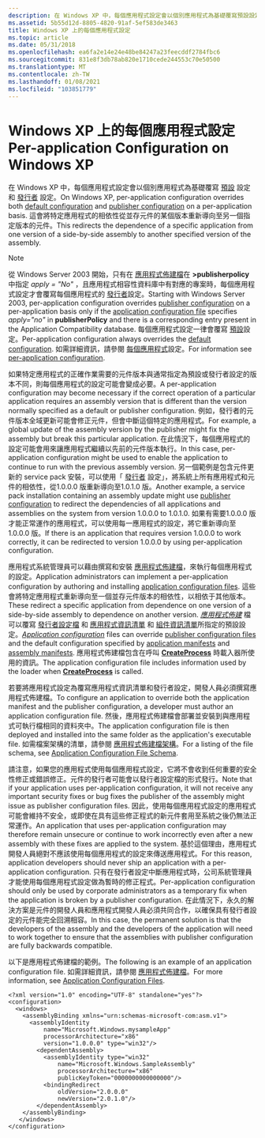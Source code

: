 ```yaml
---
description: 在 Windows XP 中，每個應用程式設定會以個別應用程式為基礎覆寫預設設定和發行者設定。
ms.assetid: 5b55d12d-8805-4820-91af-5ef583de3463
title: Windows XP 上的每個應用程式設定
ms.topic: article
ms.date: 05/31/2018
ms.openlocfilehash: ea6fa2e14e24e48be84247a23feecddf2784fbc6
ms.sourcegitcommit: 831e8f3db78ab820e1710cede244553c70e50500
ms.translationtype: MT
ms.contentlocale: zh-TW
ms.lasthandoff: 01/08/2021
ms.locfileid: "103851779"
---
```

# <a name="per-application-configuration-on-windows-xp"></a><span data-ttu-id="750dd-103">Windows XP 上的每個應用程式設定</span><span class="sxs-lookup"><span data-stu-id="750dd-103">Per-application Configuration on Windows XP</span></span>

<span data-ttu-id="750dd-104">在 Windows XP 中，每個應用程式設定會以個別應用程式為基礎覆寫 [預設](default-configuration.md) 設定和 [發行者](publisher-configuration.md) 設定。</span><span class="sxs-lookup"><span data-stu-id="750dd-104">On Windows XP, per-application configuration overrides both [default configuration](default-configuration.md) and [publisher configuration](publisher-configuration.md) on a per-application basis.</span></span> <span data-ttu-id="750dd-105">這會將特定應用程式的相依性從並存元件的某個版本重新導向至另一個指定版本的元件。</span><span class="sxs-lookup"><span data-stu-id="750dd-105">This redirects the dependence of a specific application from one version of a side-by-side assembly to another specified version of the assembly.</span></span>

> [!Note]  
> <span data-ttu-id="750dd-106">從 Windows Server 2003 開始，只有在 [應用程式佈建檔](application-configuration-files.md)在 **>publisherpolicy** 中指定 *apply = "No"* ，且應用程式相容性資料庫中有對應的專案時，每個應用程式設定才會覆寫每個應用程式的 [發行者](publisher-configuration.md)設定。</span><span class="sxs-lookup"><span data-stu-id="750dd-106">Starting with Windows Server 2003, per-application configuration overrides [publisher configuration](publisher-configuration.md) on a per-application basis only if the [application configuration file](application-configuration-files.md) specifies *apply="no"* in **publisherPolicy** and there is a corresponding entry present in the Application Compatibility database.</span></span> <span data-ttu-id="750dd-107">每個應用程式設定一律會覆寫 [預設](default-configuration.md)設定。</span><span class="sxs-lookup"><span data-stu-id="750dd-107">Per-application configuration always overrides the [default configuration](default-configuration.md).</span></span> <span data-ttu-id="750dd-108">如需詳細資訊，請參閱 [每個應用程式](per-application-configuration.md)設定。</span><span class="sxs-lookup"><span data-stu-id="750dd-108">For information see [per-application configuration](per-application-configuration.md).</span></span>

 

<span data-ttu-id="750dd-109">如果特定應用程式的正確作業需要的元件版本與通常指定為預設或發行者設定的版本不同，則每個應用程式的設定可能會變成必要。</span><span class="sxs-lookup"><span data-stu-id="750dd-109">A per-application configuration may become necessary if the correct operation of a particular application requires an assembly version that is different than the version normally specified as a default or publisher configuration.</span></span> <span data-ttu-id="750dd-110">例如，發行者的元件版本全域更新可能會修正元件，但會中斷這個特定的應用程式。</span><span class="sxs-lookup"><span data-stu-id="750dd-110">For example, a global update of the assembly version by the publisher might fix the assembly but break this particular application.</span></span> <span data-ttu-id="750dd-111">在此情況下，每個應用程式的設定可能會用來讓應用程式繼續以先前的元件版本執行。</span><span class="sxs-lookup"><span data-stu-id="750dd-111">In this case, per-application configuration might be used to enable the application to continue to run with the previous assembly version.</span></span> <span data-ttu-id="750dd-112">另一個範例是包含元件更新的 service pack 安裝，可以使用「 [發行者](publisher-configuration.md) 設定」，將系統上所有應用程式和元件的相依性，從1.0.0.0 版重新導向至1.0.1.0 版。</span><span class="sxs-lookup"><span data-stu-id="750dd-112">Another example, a service pack installation containing an assembly update might use [publisher configuration](publisher-configuration.md) to redirect the dependencies of all applications and assemblies on the system from version 1.0.0.0 to 1.0.1.0.</span></span> <span data-ttu-id="750dd-113">如果有需要1.0.0.0 版才能正常運作的應用程式，可以使用每一應用程式的設定，將它重新導向至1.0.0.0 版。</span><span class="sxs-lookup"><span data-stu-id="750dd-113">If there is an application that requires version 1.0.0.0 to work correctly, it can be redirected to version 1.0.0.0 by using per-application configuration.</span></span>

<span data-ttu-id="750dd-114">應用程式系統管理員可以藉由撰寫和安裝 [應用程式佈建檔](application-configuration-files.md)，來執行每個應用程式的設定。</span><span class="sxs-lookup"><span data-stu-id="750dd-114">Application administrators can implement a per-application configuration by authoring and installing [application configuration files](application-configuration-files.md).</span></span> <span data-ttu-id="750dd-115">這些會將特定應用程式重新導向至一個並存元件版本的相依性，以相依于其他版本。</span><span class="sxs-lookup"><span data-stu-id="750dd-115">These redirect a specific application from dependence on one version of a side-by-side assembly to dependence on another version.</span></span> <span data-ttu-id="750dd-116">[*應用程式佈建*](/windows/desktop/Msi/a-gly) 檔可以覆寫 [發行者設定檔](publisher-configuration-files.md) 和 [應用程式資訊清單](application-manifests.md) 和 [組件資訊清單](assembly-manifests.md)所指定的預設設定。</span><span class="sxs-lookup"><span data-stu-id="750dd-116">[*Application configuration*](/windows/desktop/Msi/a-gly) files can override [publisher configuration files](publisher-configuration-files.md) and the default configuration specified by [application manifests](application-manifests.md) and [assembly manifests](assembly-manifests.md).</span></span> <span data-ttu-id="750dd-117">應用程式佈建檔包含在呼叫 [**CreateProcess**](/windows/desktop/api/processthreadsapi/nf-processthreadsapi-createprocessa) 時載入器所使用的資訊。</span><span class="sxs-lookup"><span data-stu-id="750dd-117">The application configuration file includes information used by the loader when [**CreateProcess**](/windows/desktop/api/processthreadsapi/nf-processthreadsapi-createprocessa) is called.</span></span>

<span data-ttu-id="750dd-118">若要將應用程式設定為覆寫應用程式資訊清單和發行者設定，開發人員必須撰寫應用程式佈建檔。</span><span class="sxs-lookup"><span data-stu-id="750dd-118">To configure an application to override both the application manifest and the publisher configuration, a developer must author an application configuration file.</span></span> <span data-ttu-id="750dd-119">然後，應用程式佈建檔會部署並安裝到與應用程式可執行檔相同的資料夾中。</span><span class="sxs-lookup"><span data-stu-id="750dd-119">The application configuration file is then deployed and installed into the same folder as the application's executable file.</span></span> <span data-ttu-id="750dd-120">如需檔案架構的清單，請參閱 [應用程式佈建檔架構](application-configuration-file-schema.md)。</span><span class="sxs-lookup"><span data-stu-id="750dd-120">For a listing of the file schema, see [Application Configuration File Schema](application-configuration-file-schema.md).</span></span>

<span data-ttu-id="750dd-121">請注意，如果您的應用程式使用每個應用程式設定，它將不會收到任何重要的安全性修正或錯誤修正。元件的發行者可能會以發行者設定檔的形式發行。</span><span class="sxs-lookup"><span data-stu-id="750dd-121">Note that if your application uses per-application configuration, it will not receive any important security fixes or bug fixes the publisher of the assembly might issue as publisher configuration files.</span></span> <span data-ttu-id="750dd-122">因此，使用每個應用程式設定的應用程式可能會維持不安全，或即使在具有這些修正程式的新元件套用至系統之後仍無法正常運作。</span><span class="sxs-lookup"><span data-stu-id="750dd-122">An application that uses per-application configuration may therefore remain unsecure or continue to work incorrectly even after a new assembly with these fixes are applied to the system.</span></span> <span data-ttu-id="750dd-123">基於這個理由，應用程式開發人員絕對不應該使用每個應用程式的設定來傳送應用程式。</span><span class="sxs-lookup"><span data-stu-id="750dd-123">For this reason, application developers should never ship an application with a per-application configuration.</span></span> <span data-ttu-id="750dd-124">只有在發行者設定中斷應用程式時，公司系統管理員才能使用每個應用程式設定做為暫時的修正程式。</span><span class="sxs-lookup"><span data-stu-id="750dd-124">Per-application configuration should only be used by corporate administrators as a temporary fix when the application is broken by a publisher configuration.</span></span> <span data-ttu-id="750dd-125">在此情況下，永久的解決方案是元件的開發人員和應用程式開發人員必須共同合作，以確保具有發行者設定的元件能完全回溯相容。</span><span class="sxs-lookup"><span data-stu-id="750dd-125">In this case, the permanent solution is that the developers of the assembly and the developers of the application will need to work together to ensure that the assemblies with publisher configuration are fully backwards compatible.</span></span>

<span data-ttu-id="750dd-126">以下是應用程式佈建檔的範例。</span><span class="sxs-lookup"><span data-stu-id="750dd-126">The following is an example of an application configuration file.</span></span> <span data-ttu-id="750dd-127">如需詳細資訊，請參閱 [應用程式佈建檔](application-configuration-files.md)。</span><span class="sxs-lookup"><span data-stu-id="750dd-127">For more information, see [Application Configuration Files](application-configuration-files.md).</span></span>

``` syntax
<?xml version="1.0" encoding="UTF-8" standalone="yes"?>
<configuration>
  <windows>
    <assemblyBinding xmlns="urn:schemas-microsoft-com:asm.v1">
      <assemblyIdentity 
          name="Microsoft.Windows.mysampleApp" 
          processorArchitecture="x86" 
          version="1.0.0.0" type="win32"/>
        <dependentAssembly>
          <assemblyIdentity type="win32" 
              name="Microsoft.Windows.SampleAssembly" 
              processorArchitecture="x86" 
              publicKeyToken="0000000000000000"/>
          <bindingRedirect 
              oldVersion="2.0.0.0" 
              newVersion="2.0.1.0"/>
        </dependentAssembly>
    </assemblyBinding>
   </windows>
</configuration>
```

 

 
